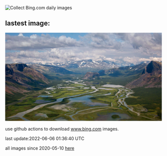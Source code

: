 ![Collect Bing.com daily images](https://github.com/counter2015/bing-daily-images/workflows/Collect%20Bing.com%20daily%20images/badge.svg)
## lastest image:
![](images/RapadalenSNP.jpg)

use github actions to download www.bing.com images.

last update:2022-06-06 01:36:40 UTC

all images since 2020-05-10 [here](https://github.com/counter2015/bing-daily-images/tree/master/images) 
